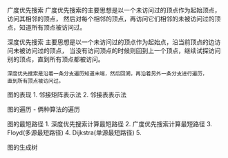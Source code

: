 
广度优先搜索
    广度优先搜索的主要思想是以一个未访问过的顶点作为起始顶点，访问其相邻的顶点，
    然后对每个相邻的顶点，再访问它们相邻的未被访问过的顶点，知道所有顶点被访问过。

深度优先搜索
    主要思想是以一个未访问过的顶点作为起始点，沿当前顶点的边访问未被访问过的顶点，
    当没有访问顶点的时候则回到上一个顶点，继续试探访问别的顶点，直到所有顶点都被访问。

    深度优先搜索是沿着一条分支遍历知道末端，然后回溯，再沿着另外一条分支进行遍历，
    直到所有顶点被访问过。


图的表现
    1. 邻接矩阵表示法
    2. 邻接表表示法

图的遍历
    - 俩种算法的遍历

图的最短路径
    1. 深度优先搜索计算最短路径
    2. 广度优先搜索计算最短路径
    3. Floyd(多源最短路径)
    4. Dijkstra(单源最短路径)
    5.

图的生成树